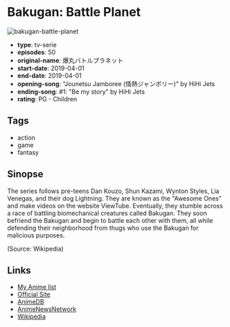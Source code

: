 # Bakugan: Battle Planet

![bakugan-battle-planet](https://cdn.myanimelist.net/images/anime/1477/100243.jpg)

-   **type**: tv-serie
-   **episodes**: 50
-   **original-name**: 爆丸バトルプラネット
-   **start-date**: 2019-04-01
-   **end-date**: 2019-04-01
-   **opening-song**: "Jounetsu Jamboree (情熱ジャンボリー)" by HiHi Jets
-   **ending-song**: #1: "Be my story" by HiHi Jets
-   **rating**: PG - Children

## Tags

-   action
-   game
-   fantasy

## Sinopse

The series follows pre-teens Dan Kouzo, Shun Kazami, Wynton Styles, Lia Venegas, and their dog Lightning. They are known as the "Awesome Ones" and make videos on the website ViewTube. Eventually, they stumble across a race of battling biomechanical creatures called Bakugan. They soon befriend the Bakugan and begin to battle each other with them, all while defending their neighborhood from thugs who use the Bakugan for malicious purposes.

(Source: Wikipedia)

## Links

-   [My Anime list](https://myanimelist.net/anime/39622/Bakugan__Battle_Planet)
-   [Official Site](https://www.tv-tokyo.co.jp/anime/bakugan-bp/)
-   [AnimeDB](http://anidb.info/perl-bin/animedb.pl?show=anime&aid=14709)
-   [AnimeNewsNetwork](http://www.animenewsnetwork.com/encyclopedia/anime.php?id=21868)
-   [Wikipedia](https://en.wikipedia.org/wiki/Bakugan:_Battle_Planet)
